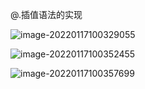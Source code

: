 @.插值语法的实现

![image-20220117100329055](C:\Users\inui\AppData\Roaming\Typora\typora-user-images\image-20220117100329055.png)

![image-20220117100352455](C:\Users\inui\AppData\Roaming\Typora\typora-user-images\image-20220117100352455.png)

![image-20220117100357699](C:\Users\inui\AppData\Roaming\Typora\typora-user-images\image-20220117100357699.png)